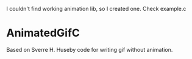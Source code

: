 I couldn't find working animation lib, so I created one. Check example.c 
# AnimatedGifC
Based on Sverre H. Huseby code for writing gif without animation.
